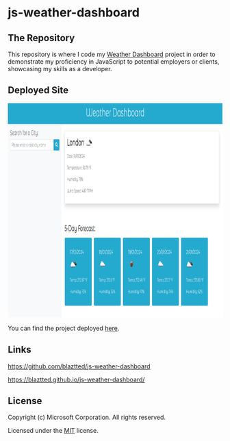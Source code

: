 # js-weather-dashboard

## The Repository

This repository is where I code my [Weather Dashboard](https://github.com/blaztted/js-weather-dashboard) project in order to demonstrate my proficiency in JavaScript to potential employers or clients, showcasing my skills as a developer.

## Deployed Site

<p align="center">
  <img alt="frontpage and console print" src="./assets/images/screenshot.png" width="900" height="500">

You can find the project deployed [here](https://blaztted.github.io/js-weather-dashboard/).

</p>

## Links

https://github.com/blaztted/js-weather-dashboard

https://blaztted.github.io/js-weather-dashboard/

## License

Copyright (c) Microsoft Corporation. All rights reserved.

Licensed under the [MIT](LICENSE.txt) license.
